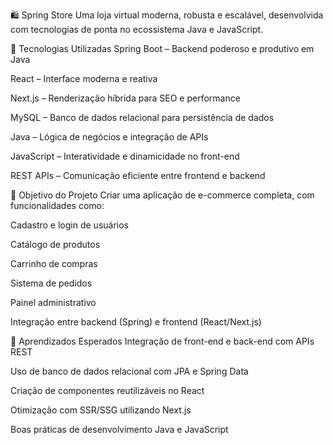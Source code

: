 🛍️ Spring Store
Uma loja virtual moderna, robusta e escalável, desenvolvida com tecnologias de ponta no ecossistema Java e JavaScript.

🚀 Tecnologias Utilizadas
Spring Boot – Backend poderoso e produtivo em Java

React – Interface moderna e reativa

Next.js – Renderização híbrida para SEO e performance

MySQL – Banco de dados relacional para persistência de dados

Java – Lógica de negócios e integração de APIs

JavaScript – Interatividade e dinamicidade no front-end

REST APIs – Comunicação eficiente entre frontend e backend

🎯 Objetivo do Projeto
Criar uma aplicação de e-commerce completa, com funcionalidades como:

Cadastro e login de usuários

Catálogo de produtos

Carrinho de compras

Sistema de pedidos

Painel administrativo

Integração entre backend (Spring) e frontend (React/Next.js)

🧠 Aprendizados Esperados
Integração de front-end e back-end com APIs REST

Uso de banco de dados relacional com JPA e Spring Data

Criação de componentes reutilizáveis no React

Otimização com SSR/SSG utilizando Next.js

Boas práticas de desenvolvimento Java e JavaScript

